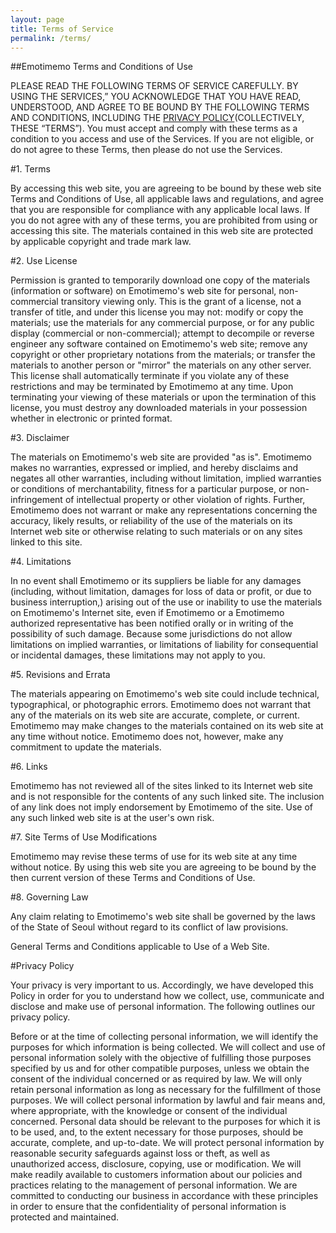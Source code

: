 ```yaml
---
layout: page
title: Terms of Service
permalink: /terms/
---
```


##Emotimemo Terms and Conditions of Use

PLEASE READ THE FOLLOWING TERMS OF SERVICE CAREFULLY. BY USING THE SERVICES,” YOU ACKNOWLEDGE THAT YOU HAVE READ, UNDERSTOOD, AND AGREE TO BE BOUND BY THE FOLLOWING TERMS AND CONDITIONS, INCLUDING THE 
[PRIVACY POLICY](http://78lab.github.io/privacy)(COLLECTIVELY, THESE “TERMS”). You must accept and comply with these terms as a condition to you access and use of the Services. If you are not eligible, or do not agree to these Terms, then please do not use the Services.

#1. Terms

By accessing this web site, you are agreeing to be bound by these web site Terms and Conditions of Use, all applicable laws and regulations, and agree that you are responsible for compliance with any applicable local laws. If you do not agree with any of these terms, you are prohibited from using or accessing this site. The materials contained in this web site are protected by applicable copyright and trade mark law.

#2. Use License

Permission is granted to temporarily download one copy of the materials (information or software) on Emotimemo's web site for personal, non-commercial transitory viewing only. This is the grant of a license, not a transfer of title, and under this license you may not:
modify or copy the materials;
use the materials for any commercial purpose, or for any public display (commercial or non-commercial);
attempt to decompile or reverse engineer any software contained on Emotimemo's web site;
remove any copyright or other proprietary notations from the materials; or
transfer the materials to another person or "mirror" the materials on any other server.
This license shall automatically terminate if you violate any of these restrictions and may be terminated by Emotimemo at any time. Upon terminating your viewing of these materials or upon the termination of this license, you must destroy any downloaded materials in your possession whether in electronic or printed format.

#3. Disclaimer

The materials on Emotimemo's web site are provided "as is". Emotimemo makes no warranties, expressed or implied, and hereby disclaims and negates all other warranties, including without limitation, implied warranties or conditions of merchantability, fitness for a particular purpose, or non-infringement of intellectual property or other violation of rights. Further, Emotimemo does not warrant or make any representations concerning the accuracy, likely results, or reliability of the use of the materials on its Internet web site or otherwise relating to such materials or on any sites linked to this site.

#4. Limitations

In no event shall Emotimemo or its suppliers be liable for any damages (including, without limitation, damages for loss of data or profit, or due to business interruption,) arising out of the use or inability to use the materials on Emotimemo's Internet site, even if Emotimemo or a Emotimemo authorized representative has been notified orally or in writing of the possibility of such damage. Because some jurisdictions do not allow limitations on implied warranties, or limitations of liability for consequential or incidental damages, these limitations may not apply to you.

#5. Revisions and Errata

The materials appearing on Emotimemo's web site could include technical, typographical, or photographic errors. Emotimemo does not warrant that any of the materials on its web site are accurate, complete, or current. Emotimemo may make changes to the materials contained on its web site at any time without notice. Emotimemo does not, however, make any commitment to update the materials.

#6. Links

Emotimemo has not reviewed all of the sites linked to its Internet web site and is not responsible for the contents of any such linked site. The inclusion of any link does not imply endorsement by Emotimemo of the site. Use of any such linked web site is at the user's own risk.

#7. Site Terms of Use Modifications

Emotimemo may revise these terms of use for its web site at any time without notice. By using this web site you are agreeing to be bound by the then current version of these Terms and Conditions of Use.

#8. Governing Law

Any claim relating to Emotimemo's web site shall be governed by the laws of the State of Seoul without regard to its conflict of law provisions.

General Terms and Conditions applicable to Use of a Web Site.

#Privacy Policy

Your privacy is very important to us. Accordingly, we have developed this Policy in order for you to understand how we collect, use, communicate and disclose and make use of personal information. The following outlines our privacy policy.

Before or at the time of collecting personal information, we will identify the purposes for which information is being collected.
We will collect and use of personal information solely with the objective of fulfilling those purposes specified by us and for other compatible purposes, unless we obtain the consent of the individual concerned or as required by law.
We will only retain personal information as long as necessary for the fulfillment of those purposes.
We will collect personal information by lawful and fair means and, where appropriate, with the knowledge or consent of the individual concerned.
Personal data should be relevant to the purposes for which it is to be used, and, to the extent necessary for those purposes, should be accurate, complete, and up-to-date.
We will protect personal information by reasonable security safeguards against loss or theft, as well as unauthorized access, disclosure, copying, use or modification.
We will make readily available to customers information about our policies and practices relating to the management of personal information.
We are committed to conducting our business in accordance with these principles in order to ensure that the confidentiality of personal information is protected and maintained.
